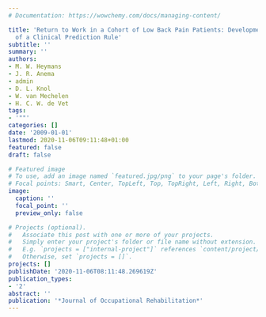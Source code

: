 ```yaml
---
# Documentation: https://wowchemy.com/docs/managing-content/

title: 'Return to Work in a Cohort of Low Back Pain Patients: Development and Validation
  of a Clinical Prediction Rule'
subtitle: ''
summary: ''
authors:
- M. W. Heymans
- J. R. Anema
- admin
- D. L. Knol
- W. van Mechelen
- H. C. W. de Vet
tags:
- '""'
categories: []
date: '2009-01-01'
lastmod: 2020-11-06T09:11:48+01:00
featured: false
draft: false

# Featured image
# To use, add an image named `featured.jpg/png` to your page's folder.
# Focal points: Smart, Center, TopLeft, Top, TopRight, Left, Right, BottomLeft, Bottom, BottomRight.
image:
  caption: ''
  focal_point: ''
  preview_only: false

# Projects (optional).
#   Associate this post with one or more of your projects.
#   Simply enter your project's folder or file name without extension.
#   E.g. `projects = ["internal-project"]` references `content/project/deep-learning/index.md`.
#   Otherwise, set `projects = []`.
projects: []
publishDate: '2020-11-06T08:11:48.269619Z'
publication_types:
- '2'
abstract: ''
publication: '*Journal of Occupational Rehabilitation*'
---
```

